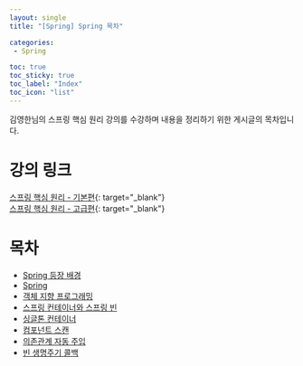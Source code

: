 ```yaml
---
layout: single
title: "[Spring] Spring 목차"

categories:
 - Spring

toc: true
toc_sticky: true
toc_label: "Index"
toc_icon: "list"
---
```

 
김영한님의 스프링 핵심 원리 강의를 수강하며 내용을 정리하기 위한 게시글의 목차입니다.

# 강의 링크  
[스프링 핵심 원리 - 기본편](https://www.inflearn.com/course/%EC%8A%A4%ED%94%84%EB%A7%81-%ED%95%B5%EC%8B%AC-%EC%9B%90%EB%A6%AC-%EA%B8%B0%EB%B3%B8%ED%8E%B8){: target="_blank"}  
[스프링 핵심 원리 - 고급편](https://www.inflearn.com/course/%EC%8A%A4%ED%94%84%EB%A7%81-%ED%95%B5%EC%8B%AC-%EC%9B%90%EB%A6%AC-%EA%B3%A0%EA%B8%89%ED%8E%B8){: target="_blank"}

# 목차
- [Spring 등장 배경](https://owl3670.github.io/spring/spring-1/)  
- [Spring](https://owl3670.github.io/spring/spring-2/)  
- [객체 지향 프로그래밍](https://owl3670.github.io/spring/spring-3/) 
- [스프링 컨테이너와 스프링 빈](https://owl3670.github.io/spring/spring-4/)
- [싱글톤 컨테이너](https://owl3670.github.io/spring/spring-5/)
- [컴포넌트 스캔](https://owl3670.github.io/spring/spring-6/)
- [의존관계 자동 주입](https://owl3670.github.io/spring/spring-7/)
- [빈 생명주기 콜백](https://owl3670.github.io/spring/spring-8/)